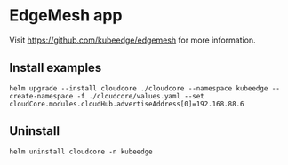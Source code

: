 # EdgeMesh app

Visit https://github.com/kubeedge/edgemesh for more information.

## Install examples

```
helm upgrade --install cloudcore ./cloudcore --namespace kubeedge --create-namespace -f ./cloudcore/values.yaml --set cloudCore.modules.cloudHub.advertiseAddress[0]=192.168.88.6
```

## Uninstall

```
helm uninstall cloudcore -n kubeedge
```
